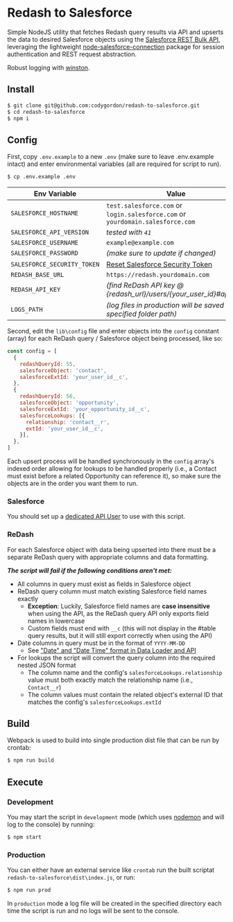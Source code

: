 # Redash to Salesforce

Simple NodeJS utility that fetches Redash query results via API and upserts the data to desired Salesforce objects using the [Salesforce REST Bulk API](https://developer.salesforce.com/docs/atlas.en-us.api_asynch.meta/api_asynch/asynch_api_intro.htm), leveraging the lightweight [node-salesforce-connection](https://www.npmjs.com/package/node-salesforce-connection) package for session authentication and REST request abstraction.

Robust logging with [winston](https://github.com/winstonjs/winston).

## Install

```sh
$ git clone git@github.com:codygordon/redash-to-salesforce.git
$ cd redash-to-salesforce
$ npm i
```

## Config

First, copy `.env.example` to a new `.env` (make sure to leave .env.example intact) and enter environmental variables (all are required for script to run).

```sh
$ cp .env.example .env
```

Env Variable      | Value
----------------- | --------------------------------------------------------
`SALESFORCE_HOSTNAME` | `test.salesforce.com` or `login.salesforce.com` or `yourdomain.salesforce.com`
`SALESFORCE_API_VERSION` | *tested with `41`*
`SALESFORCE_USERNAME` | `example@example.com`
`SALESFORCE_PASSWORD` | *(make sure to update if changed)*
`SALESFORCE_SECURITY_TOKEN` | [Reset Salesforce Security Token](https://help.salesforce.com/articleView?id=user_security_token.htm&type=0)
`REDASH_BASE_URL` | `https://redash.yourdomain.com`
`REDASH_API_KEY` | *(find ReDash API key @ {redash_url}/users/{your_user_id}#apiKey)*
`LOGS_PATH` | *(log files in production will be saved in specified folder path)*

Second, edit the `lib\config` file and enter objects into the `config` constant (array) for each ReDash query / Salesforce object being processed, like so:

```js
const config = [
  {
    redashQueryId: 55,
    salesforceObject: 'contact',
    salesforceExtId: 'your_user_id__c',
  },
  {
    redashQueryId: 56,
    salesforceObject: 'opportunity',
    salesforceExtId: 'your_opportunity_id__c',
    salesforceLookups: [{
      relationship: 'contact__r',
      extId: 'your_user_id__c',
    }],
  },
]
```

Each upsert process will be handled synchronously in the `config` array's indexed order allowing for lookups to be handled properly (i.e., a Contact must exist before a related Opportunity can reference it), so make sure the objects are in the order you want them to run.

### Salesforce

You should set up a [dedicated API User](https://help.salesforce.com/articleView?id=000176281&type=1) to use with this script.

### ReDash

For each Salesforce object with data being upserted into there must be a separate ReDash query with appropriate columns and data formatting.

***The script will fail if the following conditions aren't met:***

- All columns in query must exist as fields in Salesforce object
- ReDash query column must match existing Salesforce field names exactly
  - **Exception**: Luckily, Salesforce field names are **case insensitive** when using the API, as the ReDash query API only exports field names in lowercase
  - Custom fields must end with `__c` (this will not display in the #table query results, but it will still export correctly when using the API)
- Date columns in query must be in the format of `YYYY-MM-DD`
  - See ["Date" and "Date Time" format in Data Loader and API](https://help.salesforce.com/articleView?id=Data-Loader-Import-data-for-Date-or-Date-Time-field-1327108684799&language=en_US&type=1)
- For lookups the script will convert the query column into the required nested JSON format
  - The column name and the config's `salesforceLookups.relationship` value must both exactly match the relationship name (i.e., `Contact__r`)
  - The column values must contain the related object's external ID that matches the config's `salesforceLookups.extId`

## Build

Webpack is used to build into single production dist file that can be run by crontab:

```sh
$ npm run build
```

## Execute

### Development

You may start the script in `development` mode (which uses [nodemon](https://github.com/remy/nodemon) and will log to the console) by running:

```sh
$ npm start
```

### Production

You can either have an external service like `crontab` run the built scriptat `redash-to-salesforce\dist\index.js`, or run:

```sh
$ npm run prod
```

In `production` mode a log file will be created in the specified directory each time the script is run and no logs will be sent to the console.

